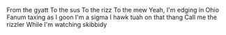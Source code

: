 From the gyatt
To the sus
To the rizz
To the mew
Yeah, I'm edging in Ohio
Fanum taxing as I goon
I'm a sigma
I hawk tuah on that thang
Call me the rizzler
While I'm watching skibbidy
